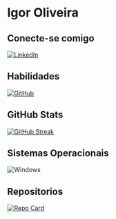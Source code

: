 # Igor Oliveira

## Conecte-se comigo

[![LinkedIn](https://img.shields.io/badge/LinkedIn-000?style=for-the-badge&logo=linkedin&logoColor=0E76A8)](https://www.linkedin.com/in/igor-oliveira-0a0194262/)

## Habilidades

[![GitHub](https://img.shields.io/badge/GitHbt-000?style=for-the-badge&logo=github&logoColor=white)](https://github.com/igornz)

## GitHub Stats

[![GitHub Streak](https://streak-stats.demolab.com/?user=igornz&theme=bear&background=000&border=30A3DC&dates=FFF)](https://git.io/streak-stats)

## Sistemas Operacionais

![Windows](https://img.shields.io/badge/Windows-000?style=for-the-badge&logo=windows&logoColor=2CA5E0)

## Repositorios

[![Repo Card](https://github-readme-stats.vercel.app/api/pin/?username=igornz&repo=dio-lab-open-source&bg_color=000&border_color=30A3DC&show_icons=true&icon_color=30A3DC&title_color=E94D5F&text_color=FFF)](https://github.com/igornz/dio-lab-open-source)
